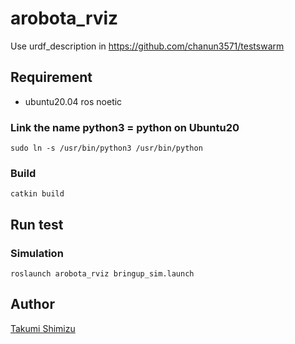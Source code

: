 # arobota_rviz

Use urdf_description in https://github.com/chanun3571/testswarm

## Requirement
- ubuntu20.04 ros noetic 


### Link the name python3 = python on Ubuntu20
```
sudo ln -s /usr/bin/python3 /usr/bin/python
```

### Build
```
catkin build
```

## Run test
### Simulation
```
roslaunch arobota_rviz bringup_sim.launch
```

## Author

[Takumi Shimizu](https://github.com/tashiwater)

